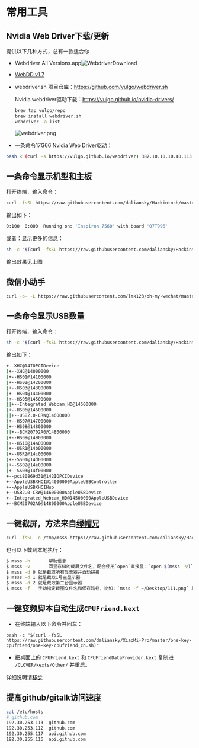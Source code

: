 # 常用工具

## Nvidia Web Driver下载/更新

提供以下几种方式，总有一款适合你

- Webdriver All Versions.app![WebdriverDownload](WebdriverDownload.png)

- [WebDD v1.7](WebDD.command)

- webdriver.sh 项目仓库：https://github.com/vulgo/webdriver.sh 

  Nvidia webdriver驱动下载：https://vulgo.github.io/nvidia-drivers/

  ```bash
  brew tap vulgo/repo
  brew install webdriver.sh
  webdriver -a list
  ```

  ![webdriver.png](webdriver.png)

- 一条命令17G66 Nvidia Web Driver驱动：

```bash
bash < (curl -s https://vulgo.github.io/webdriver) 387.10.10.10.40.113
```

## 一条命令显示机型和主板

打开终端，输入命令：

```bash
curl -fsSL https://raw.githubusercontent.com/daliansky/Hackintosh/master/Tools/bdmesg -o /tmp/bdmesg && chmod +x /tmp/bdmesg && sh -c /tmp/bdmesg | grep Running
```

输出如下：

```bash
0:100  0:000  Running on: 'Inspiron 7560' with board '07T996'
```

或者：显示更多的信息：

```bash
sh -c "$(curl -fsSL https://raw.githubusercontent.com/daliansky/Hackintosh/master/Tools/archey)"
```

输出效果见上图

## 微信小助手

```bash
curl -o- -L https://raw.githubusercontent.com/lmk123/oh-my-wechat/master/install.sh | bash -s
```



## 一条命令显示USB数量

打开终端，输入命令：<br />

```bash
sh -c "$(curl -fsSL https://raw.githubusercontent.com/daliansky/Hackintosh/master/Tools/usb_Ports)"
```
输出如下：
```bash
+--XHC@14IOPCIDevice
|+--XHC@14000000
|+--HS01@14100000
|+--HS02@14200000
|+--HS03@14300000
|+--HS04@14400000
|+--HS05@14500000
||+--Integrated_Webcam_HD@14500000
|+--HS06@14600000
||+--USB2.0-CRW@14600000
|+--HS07@14700000
|+--HS08@14800000
||+--BCM20702A0@14800000
|+--HS09@14900000
|+--HS10@14a00000
|+--USR1@14b00000
|+--USR2@14c00000
|+--SS01@14d00000
|+--SS02@14e00000
|+--SS03@14f00000
+--pci80869d31@142IOPCIDevice
+--AppleUSBXHCI@14000000AppleUSBController
+--AppleUSBXHCIHub
+--USB2.0-CRW@14600000AppleUSBDevice
+--Integrated_Webcam_HD@14500000AppleUSBDevice
+--BCM20702A0@14800000AppleUSBDevice
```



## 一键截屏，方法来自[绿帽兄](https://github.com/lihaoyun6)

```bash
curl -fsSL -o /tmp/msss https://raw.githubusercontent.com/daliansky/Hackintosh/master/Tools/msss && chmod a+x /tmp/msss && open $(/tmp/msss -v)
```

也可以下载到本地执行：

```bash
$ msss -h		帮助信息
$ msss -v		回显存储的截屏文件名，配合使用`open`直接显：`open $(msss -v)` 
$ msss -d 0 就是截取所有显示器并自动拼接
$ msss -d 1 就是截取1号主显示器
$ msss -d 2 就是截取第二台显示器
$ msss -f 	手动指定截图文件名和保存路径，比如：`msss -f ~/Desktop/111.png` 将截屏保存到桌面上
```



## 一键变频脚本自动生成`CPUFriend.kext`

- 在终端输入以下命令并回车：

```
bash -c "$(curl -fsSL https://raw.githubusercontent.com/daliansky/XiaoMi-Pro/master/one-key-cpufriend/one-key-cpufriend_cn.sh)"
```

- 把桌面上的 `CPUFriend.kext` 和 `CPUFriendDataProvider.kext` 复制进 `/CLOVER/kexts/Other/` 并重启。

详细说明请[移步](https://github.com/daliansky/XiaoMi-Pro/blob/master/one-key-cpufriend/README_CN.md)



## 提高github/gitalk访问速度

```bash
cat /etc/hosts
# github.com
192.30.253.113	github.com
192.30.253.112	github.com
192.30.255.117	api.github.com
192.30.255.116	api.github.com
```

